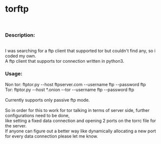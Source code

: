 # torftp
</br>
<h3>Description: </h3></br>
I was searching for a ftp client that supported tor but couldn't find any, so i coded my own.</br>
A ftp client that supports tor connection written in python3.</br>

<h3>Usage:</h3>
Non tor:
ftptor.py --host ftpserver.com --username ftp --password ftp</br>
Tor:
ftptor.py --host *.onion --tor --username ftp --password ftp</br>
</br>
Currently supports only passive ftp mode.</br></br>
So in order for this to work for tor talking in terms of server side, further configurations need to be done,</br>
like setting a fixed data connection and opening 2 ports on the torrc file for the server.</br>
If anyone can figure out a better way like dynamically allocating a new port for every data connection please let me know.
